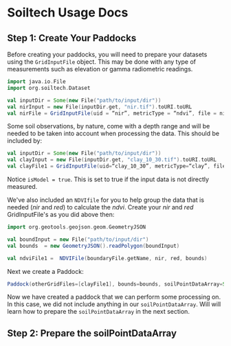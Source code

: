 # Soiltech Usage Docs
## Step 1: Create Your Paddocks 

Before creating your paddocks, you will need to prepare your datasets using the `GridInputFile` object. This may be done with any type of measurements such as elevation or gamma radiometric readings. 


```scala
import java.io.File
import org.soiltech.Dataset

val inputDir = Some(new File("path/to/input/dir"))
val nirInput = new File(inputDir.get, "nir.tif").toURI.toURL
val nirFile = GridInputFile(uid = “nir”, metricType = “ndvi”, file = nirInput, fileType = MetricFormat.Tiff)
```

Some soil observations, by nature, come with a depth range and will be needed to be taken into account when processing the data. This should be included by:


```scala
val inputDir = Some(new File("path/to/input/dir"))
val clayInput = new File(inputDir.get, "clay_10_30.tif").toURI.toURL
val clayFile1 = GridInputFile(uid=“clay_10_30”, metricType=“clay”, file=clayInput, fileType=MetricFormat.Tiff, depth=(10,30), isModel=true)
```

Notice `isModel = true`. This is set to true if the input data is not directly measured. 

We've also included an `NDVIfile` for you to help group the data that is needed (*nir* and *red*) to calculate the *ndvi*. Create your *nir* and *red* GridInputFile's as you did above then:

```scala
import org.geotools.geojson.geom.GeometryJSON

val boundInput = new File("path/to/input/dir")
val bounds  = new GeometryJSON().readPolygon(boundInput)

val ndviFile1 =  NDVIFile(boundaryFile.getName, nir, red, bounds)
```

Next we create a Paddock:

```scala
Paddock(otherGridFiles=[clayFile1], bounds=bounds, soilPointDataArray=Seq(), ndviFile=[ndviFile1])
```

Now we have created a paddock that we can perform some processing on. In this case, we did not include anything in our `soilPointDataArray`. Will will learn how to prepare the `soilPointDataArray` in the next section.

## Step 2: Prepare the soilPointDataArray
